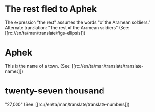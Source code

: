 # The rest fled to Aphek

The expression "the rest" assumes the words "of the Aramean soldiers." Alternate translation: "The rest of the Aramean soldiers" (See: [[rc://en/ta/man/translate/figs-ellipsis]])

# Aphek

This is the name of a town. (See: [[rc://en/ta/man/translate/translate-names]])

# twenty-seven thousand

"27,000" (See: [[rc://en/ta/man/translate/translate-numbers]])


